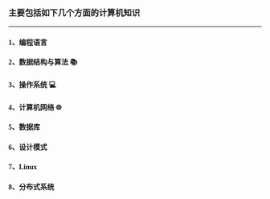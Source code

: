 <font face="Times New Roman">

### 主要包括如下几个方面的计算机知识
---

#### 1、编程语言 :rocket:

#### 2、数据结构与算法 :books:

#### 3、操作系统 :computer:

#### 4、计算机网络 :globe_with_meridians:

#### 5、数据库 :floppy_disk:

#### 6、设计模式 :triangular_ruler:

#### 7、Linux :penguin:

#### 8、分布式系统

